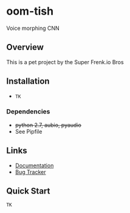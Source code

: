 # oom-tish
Voice morphing CNN 

## Overview

This is a pet project by the Super Frenk.io Bros

## Installation

* `TK`

### Dependencies

* ~~python 2.7, aubio, pyaudio~~
* See Pipfile

## Links

* [Documentation](TK)
* [Bug Tracker](http://github.com/BarthesSimpson/oom-tish/issues)

## Quick Start
```python
TK
```
